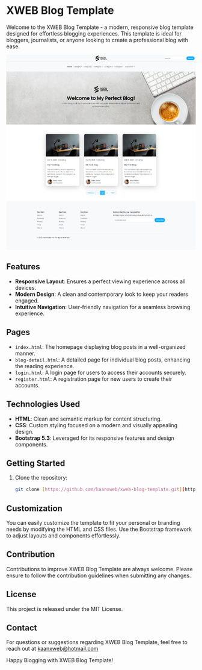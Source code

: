﻿# XWEB Blog Template

Welcome to the XWEB Blog Template - a modern, responsive blog template designed for effortless blogging experiences. This template is ideal for bloggers, journalists, or anyone looking to create a professional blog with ease.

![XWEB Blog Template Demo](assets/img/demo.png)

## Features

- **Responsive Layout**: Ensures a perfect viewing experience across all devices.
- **Modern Design**: A clean and contemporary look to keep your readers engaged.
- **Intuitive Navigation**: User-friendly navigation for a seamless browsing experience.

## Pages

- `index.html`: The homepage displaying blog posts in a well-organized manner.
- `blog-detail.html`: A detailed page for individual blog posts, enhancing the reading experience.
- `login.html`: A login page for users to access their accounts securely.
- `register.html`: A registration page for new users to create their accounts.

## Technologies Used

- **HTML**: Clean and semantic markup for content structuring.
- **CSS**: Custom styling focused on a modern and visually appealing design.
- **Bootstrap 5.3**: Leveraged for its responsive features and design components.

## Getting Started

1. Clone the repository:
   ```bash
   git clone [https://github.com/kaanxweb/xweb-blog-template.git](https://github.com/kaanxweb/simple-blog.git)

## Customization
You can easily customize the template to fit your personal or branding needs by modifying the HTML and CSS files. Use the Bootstrap framework to adjust layouts and components effortlessly.

## Contribution
Contributions to improve XWEB Blog Template are always welcome. Please ensure to follow the contribution guidelines when submitting any changes.

## License
This project is released under the MIT License.

## Contact
For questions or suggestions regarding XWEB Blog Template, feel free to reach out at kaanxweb@hotmail.com

Happy Blogging with XWEB Blog Template!



